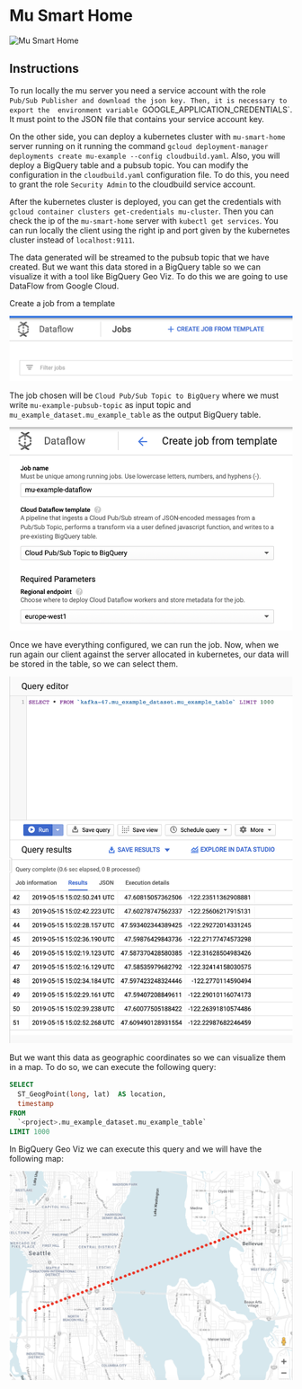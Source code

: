 # Mu Smart Home

![Mu Smart Home](img/MuSmartHome.png)

## Instructions

To run locally the mu server you need a service account with the role `Pub/Sub Publisher and download the json key. Then, it is necessary to export the 
environment variable `GOOGLE_APPLICATION_CREDENTIALS`. It must point to the JSON file that contains your service 
account key.

On the other side, you can deploy a kubernetes cluster with `mu-smart-home` server running on it running the command 
`gcloud deployment-manager deployments create mu-example --config cloudbuild.yaml`. Also, you will deploy a BigQuery 
table and a pubsub topic. You can modify the configuration in the `cloudbuild.yaml` configuration file. To do this, you 
need to grant the role `Security Admin` to the cloudbuild service account.

After the kubernetes cluster is deployed, you can get the credentials with `gcloud container clusters get-credentials mu-cluster`. 
Then you can check the ip of the `mu-smart-home` server with `kubectl get services`. You can run locally the client using 
the right ip and port given by the kubernetes cluster instead of `localhost:9111`.

The data generated will be streamed to the pubsub topic that we have created. But we want this data stored in a BigQuery 
table so we can visualize it with a tool like BigQuery Geo Viz. To do this we are going to use DataFlow from Google Cloud. 

Create a job from a template


![DataFlow](img/DataFlow.png)

The job chosen will be `Cloud Pub/Sub Topic to BigQuery` where we must write `mu-example-pubsub-topic` as input topic 
and `mu_example_dataset.mu_example_table` as the output BigQuery table. 

![DataFlowConfig](img/DataFlowConfig.png)

Once we have everything configured, we can run the job. Now, when we run again our client against the server allocated 
in kubernetes, our data will be stored in the table, so we can select them.

![Data](img/Data.png)

But we want this data as geographic coordinates so we can visualize them in a map. To do so, we can execute the 
following query:
```sql
SELECT
  ST_GeogPoint(long, lat)  AS location,
  timestamp
FROM
  `<project>.mu_example_dataset.mu_example_table`
LIMIT 1000
```

In BigQuery Geo Viz we can execute this query and we will have the following map: 

![Map](img/Map.png)
